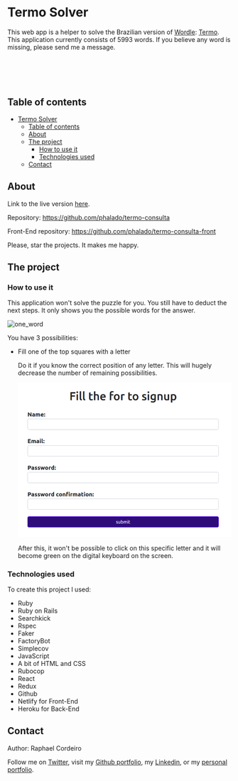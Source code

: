 # Termo Solver

This web app is a helper to solve the Brazilian version of [Wordle](wordle): [Termo](termo).
This application currently consists of 5993 words. If you believe any word is missing, please send me a message.

<h1 align="center"><img src=""></h1>

## Table of contents

- [Termo Solver](#termo-solver)
  - [Table of contents](#table-of-contents)
  - [About](#about)
  - [The project](#the-project)
    - [How to use it](#how-to-use-it)
    - [Technologies used](#technologies-used)
  - [Contact](#contact)

## About

Link to the live version [here][live-version].

Repository: https://github.com/phalado/termo-consulta

Front-End repository: https://github.com/phalado/termo-consulta-front

Please, star the projects. It makes me happy.

## The project

### How to use it

This application won't solve the puzzle for you. You still have to deduct the next steps. It only shows you the possible words for the answer.

![one_word][one_word]

You have 3 possibilities:

- Fill one of the top squares with a letter

  Do it if you know the correct position of any letter. This will hugely decrease the number of remaining possibilities.

  ![green_letter][green_letter]

  After this, it won't be possible to click on this specific letter and it will become green on the digital keyboard on the screen.

### Technologies used

To create this project I used:

- Ruby
- Ruby on Rails
- Searchkick
- Rspec
- Faker
- FactoryBot
- Simplecov
- JavaScript
- A bit of HTML and CSS
- Rubocop
- React
- Redux
- Github
- Netlify for Front-End
- Heroku for Back-End

## Contact

Author: Raphael Cordeiro

Follow me on [Twitter][rapha-twitter], visit my [Github portfolio][rapha-github], my [Linkedin][rapha-linkedin], or my [personal portfolio][rapha-personal].

<!-- Links -->

[wordle]: https://www.nytimes.com/games/wordle/index.html
[termo]: https://term.ooo/
[live-version]: https://termo-solver.netlify.app/
[front-end]: https://github.com/phalado/termo-consulta-front
[rapha-github]: https://github.com/phalado
[rapha-twitter]: https://twitter.com/phalado
[rapha-linkedin]: https://www.linkedin.com/in/raphael-cordeiro/
[rapha-personal]: https://www.phalado.tech/

<!-- Images -->

[one_word]: https://
[green_letter]: https://raw.githubusercontent.com/phalado/final-capstone/develop/public/contents/signup-print.png
[yellow_letter]: https://raw.githubusercontent.com/phalado/final-capstone/develop/public/contents/signup-print.png
[red_letter]: https://raw.githubusercontent.com/phalado/final-capstone/develop/public/contents/signup-print.png
